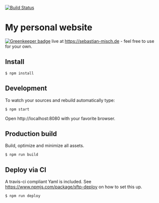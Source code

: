 [![Build Status](https://api.travis-ci.org/sbstnmsch/sebastian-misch.de.svg?branch=master)](https://travis-ci.org/sbstnmsch/sebastian-misch.de)

# My personal website

[![Greenkeeper badge](https://badges.greenkeeper.io/sbstnmsch/sebastian-misch.de.svg)](https://greenkeeper.io/)
live at https://sebastian-misch.de - feel free to use for your own.

## Install
```
$ npm install
```

## Development
To watch your sources and rebuild automatically type:
```
$ npm start
```
Open http://localhost:8080 with your favorite browser.

## Production build
Build, optimize and minimize all assets.
```
$ npm run build
```

## Deploy via CI
A travis-ci compliant Yaml is included.
See https://www.npmjs.com/package/sftp-deploy on how to set this up.

```
$ npm run deploy
```
